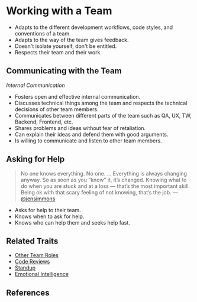 # Working with a Team

* Adapts to the different development workflows, code styles, and conventions of a team.
* Adapts to the way of the team gives feedback.
* Doesn't isolate yourself, don't be entitled.
* Respects their team and their work.

## Communicating with the Team

_Internal Communication_

* Fosters open and effective internal communication.
* Discusses technical things among the team and respects the technical decisions of other team members.
* Communicates between different parts of the team such as QA, UX, TW, Backend, Frontend, etc.
* Shares problems and ideas without fear of retaliation.
* Can explain their ideas and defend them with good arguments.
* Is willing to communicate and listen to other team members.

## Asking for Help

> No one knows everything. No one. ... Everything is always changing anyway. So as soon as you “know” it, it’s changed. Knowing what to do when you are stuck and at a loss — that’s the most important skill. Being ok with that scary feeling of not knowing, that’s the job. — [@jensimmons](https://twitter.com/jensimmons/status/1022532185826443264)

* Asks for help to their team.
* Knows when to ask for help.
* Knows who can help them and seeks help fast.

## Related Traits

* [Other Team Roles](other-team-roles.md)
* [Code Reviews](code-reviews.md)
* [Standup](standup.md)
* [Emotional Intelligence](emotional-intelligence.md)

## References

